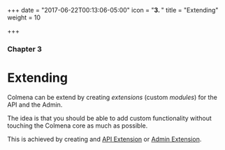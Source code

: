 +++
date = "2017-06-22T00:13:06-05:00"
icon = "<b>3. </b>"
title = "Extending"
weight = 10

+++

### Chapter 3

# Extending

Colmena can be extend by creating *extensions* (custom *modules*) for the API and the Admin.

The idea is that you should be able to add custom functionality without touching the Colmena core as much as possible.

This is achieved by creating and [API Extension](./api-extension) or [Admin Extension](./admin-extension).